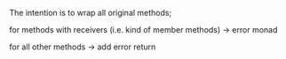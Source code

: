 The intention is to wrap all original methods;

for methods with receivers (i.e. kind of member methods) -> error monad

for all other methods -> add error return
